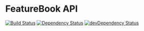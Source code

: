 # FeatureBook API

[![Build Status](https://travis-ci.org/SOFTWARE-CLINIC/featurebook-api.svg?branch=master)](https://travis-ci.org/SOFTWARE-CLINIC/featurebook-api)
[![Dependency Status](https://david-dm.org/SOFTWARE-CLINIC/featurebook-api.svg)](https://david-dm.org/SOFTWARE-CLINIC/featurebook-api)
[![devDependency Status](https://david-dm.org/SOFTWARE-CLINIC/featurebook-api/dev-status.svg)](https://david-dm.org/SOFTWARE-CLINIC/featurebook-api#info=devDependencies)
